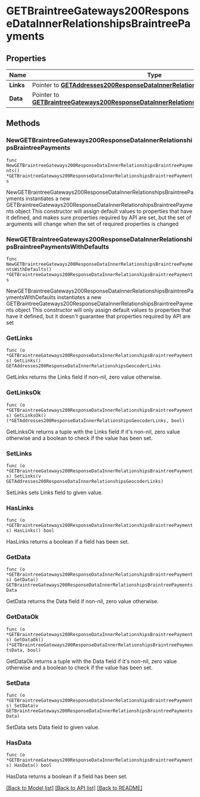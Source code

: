 # GETBraintreeGateways200ResponseDataInnerRelationshipsBraintreePayments

## Properties

Name | Type | Description | Notes
------------ | ------------- | ------------- | -------------
**Links** | Pointer to [**GETAddresses200ResponseDataInnerRelationshipsGeocoderLinks**](GETAddresses200ResponseDataInnerRelationshipsGeocoderLinks.md) |  | [optional] 
**Data** | Pointer to [**GETBraintreeGateways200ResponseDataInnerRelationshipsBraintreePaymentsData**](GETBraintreeGateways200ResponseDataInnerRelationshipsBraintreePaymentsData.md) |  | [optional] 

## Methods

### NewGETBraintreeGateways200ResponseDataInnerRelationshipsBraintreePayments

`func NewGETBraintreeGateways200ResponseDataInnerRelationshipsBraintreePayments() *GETBraintreeGateways200ResponseDataInnerRelationshipsBraintreePayments`

NewGETBraintreeGateways200ResponseDataInnerRelationshipsBraintreePayments instantiates a new GETBraintreeGateways200ResponseDataInnerRelationshipsBraintreePayments object
This constructor will assign default values to properties that have it defined,
and makes sure properties required by API are set, but the set of arguments
will change when the set of required properties is changed

### NewGETBraintreeGateways200ResponseDataInnerRelationshipsBraintreePaymentsWithDefaults

`func NewGETBraintreeGateways200ResponseDataInnerRelationshipsBraintreePaymentsWithDefaults() *GETBraintreeGateways200ResponseDataInnerRelationshipsBraintreePayments`

NewGETBraintreeGateways200ResponseDataInnerRelationshipsBraintreePaymentsWithDefaults instantiates a new GETBraintreeGateways200ResponseDataInnerRelationshipsBraintreePayments object
This constructor will only assign default values to properties that have it defined,
but it doesn't guarantee that properties required by API are set

### GetLinks

`func (o *GETBraintreeGateways200ResponseDataInnerRelationshipsBraintreePayments) GetLinks() GETAddresses200ResponseDataInnerRelationshipsGeocoderLinks`

GetLinks returns the Links field if non-nil, zero value otherwise.

### GetLinksOk

`func (o *GETBraintreeGateways200ResponseDataInnerRelationshipsBraintreePayments) GetLinksOk() (*GETAddresses200ResponseDataInnerRelationshipsGeocoderLinks, bool)`

GetLinksOk returns a tuple with the Links field if it's non-nil, zero value otherwise
and a boolean to check if the value has been set.

### SetLinks

`func (o *GETBraintreeGateways200ResponseDataInnerRelationshipsBraintreePayments) SetLinks(v GETAddresses200ResponseDataInnerRelationshipsGeocoderLinks)`

SetLinks sets Links field to given value.

### HasLinks

`func (o *GETBraintreeGateways200ResponseDataInnerRelationshipsBraintreePayments) HasLinks() bool`

HasLinks returns a boolean if a field has been set.

### GetData

`func (o *GETBraintreeGateways200ResponseDataInnerRelationshipsBraintreePayments) GetData() GETBraintreeGateways200ResponseDataInnerRelationshipsBraintreePaymentsData`

GetData returns the Data field if non-nil, zero value otherwise.

### GetDataOk

`func (o *GETBraintreeGateways200ResponseDataInnerRelationshipsBraintreePayments) GetDataOk() (*GETBraintreeGateways200ResponseDataInnerRelationshipsBraintreePaymentsData, bool)`

GetDataOk returns a tuple with the Data field if it's non-nil, zero value otherwise
and a boolean to check if the value has been set.

### SetData

`func (o *GETBraintreeGateways200ResponseDataInnerRelationshipsBraintreePayments) SetData(v GETBraintreeGateways200ResponseDataInnerRelationshipsBraintreePaymentsData)`

SetData sets Data field to given value.

### HasData

`func (o *GETBraintreeGateways200ResponseDataInnerRelationshipsBraintreePayments) HasData() bool`

HasData returns a boolean if a field has been set.


[[Back to Model list]](../README.md#documentation-for-models) [[Back to API list]](../README.md#documentation-for-api-endpoints) [[Back to README]](../README.md)


